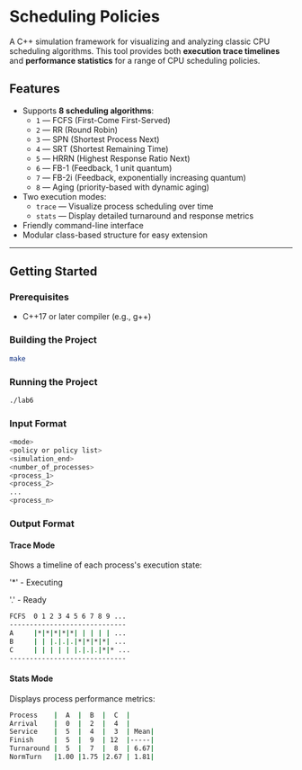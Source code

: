 # Scheduling Policies

A C++ simulation framework for visualizing and analyzing classic CPU scheduling algorithms. This tool provides both **execution trace timelines** and **performance statistics** for a range of CPU scheduling policies.

## Features

- Supports **8 scheduling algorithms**:
  - `1` — FCFS (First-Come First-Served)
  - `2` — RR (Round Robin)
  - `3` — SPN (Shortest Process Next)
  - `4` — SRT (Shortest Remaining Time)
  - `5` — HRRN (Highest Response Ratio Next)
  - `6` — FB-1 (Feedback, 1 unit quantum)
  - `7` — FB-2i (Feedback, exponentially increasing quantum)
  - `8` — Aging (priority-based with dynamic aging)
- Two execution modes:
  - `trace` — Visualize process scheduling over time
  - `stats` — Display detailed turnaround and response metrics
- Friendly command-line interface
- Modular class-based structure for easy extension

---

## Getting Started

### Prerequisites

- C++17 or later compiler (e.g., g++)

### Building the Project

```bash
make
```

### Running the Project

```bash
./lab6
```

### Input Format

```bash
<mode>
<policy or policy list>
<simulation_end> 
<number_of_processes>
<process_1>
<process_2>
...
<process_n>
```

### Output Format

#### Trace Mode
Shows a timeline of each process's execution state:

'*' - Executing

'.' - Ready
```bash
FCFS  0 1 2 3 4 5 6 7 8 9 ...
-----------------------------
A     |*|*|*|*|*| | | | | ...
B     | | |.|.|.|*|*|*|*| ...
C     | | | | | |.|.|.|*|* ...
-----------------------------
```

#### Stats Mode
Displays process performance metrics:
```bash
Process    |  A  |  B  |  C  |
Arrival    |  0  |  2  |  4  |
Service    |  5  |  4  |  3  | Mean|
Finish     |  5  |  9  | 12  |-----|
Turnaround |  5  |  7  |  8  | 6.67|
NormTurn   |1.00 |1.75 |2.67 | 1.81|
```

